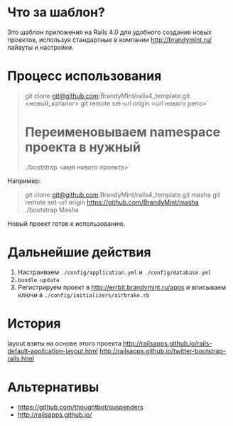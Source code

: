 Что за шаблон?
===

Это шаблон приложения на Rails 4.0 для удобного создания новых проектов,
используя стандартные в компании http://brandymint.ru/ лайауты и
настройки.

Процесс использования
===

> git clone git@github.com:BrandyMint/rails4_template.git
<новый_каталог>
> git remote set-url origin <url нового репо>`
> # Переименовываем namespace проекта в нужный
> ./bootstrap <имя нового проекта>`

Например:

> git clone git@github.com:BrandyMint/rails4_template.git masha
> git remote set-url origin https://github.com/BrandyMint/masha
> ./bootstrap Masha

Новый проект готов к использованию.

Дальнейшие действия
===

1. Настраиваем `./config/application.yml` и `./config/database.yml`
2. `bundle update`
3. Регистрируем проект в http://errbit.brandymint.ru/apps и вписываем
ключи в `./config/initializers/airbrake.rb`

История
=======

layout взяты на основе этого проекта
http://railsapps.github.io/rails-default-application-layout.html
http://railsapps.github.io/twitter-bootstrap-rails.html


Альтернативы
============

* https://github.com/thoughtbot/suspenders
* http://railsapps.github.io/
